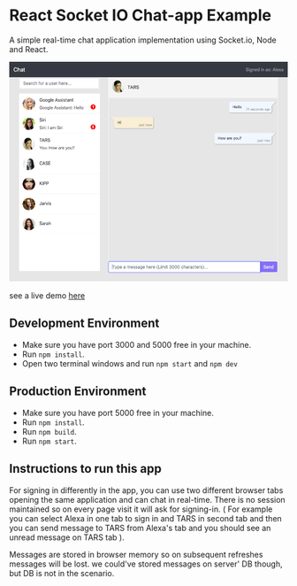 # React Socket IO Chat-app Example
A simple real-time chat application implementation using Socket.io, Node and React.

![Screenshot of demo](./screenshot.png)

see a live demo [here](https://node-react-socket-chat.herokuapp.com/)

## Development Environment
* Make sure you have port 3000 and 5000 free in your machine.
* Run `npm install`.
* Open two terminal windows and run `npm start` and `npm dev`

## Production Environment
* Make sure you have port 5000 free in your machine.
* Run `npm install`.
* Run `npm build`.
* Run `npm start`.

## Instructions to run this app
For signing in differently in the app, you can use two different browser tabs opening the same application and can chat in real-time. There is no session maintained so on every page visit it will ask for signing-in. ( For example you can select Alexa in one tab to sign in and TARS in second tab and then you can send message to TARS from Alexa's tab and you should see an unread message on TARS tab ).

Messages are stored in browser memory so on subsequent refreshes messages will be lost. we could've stored messages on server' DB though, but DB is not in the scenario.